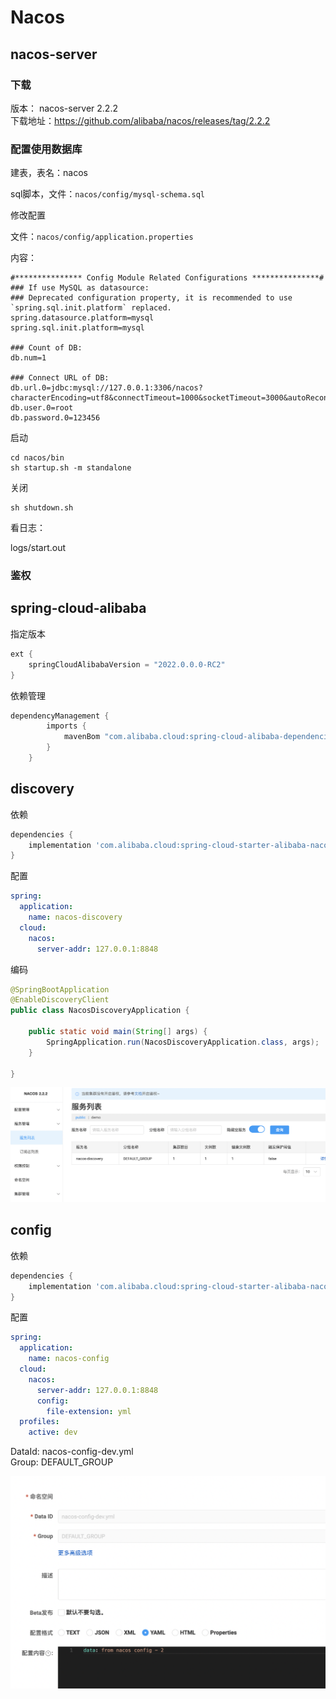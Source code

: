 # Nacos

## nacos-server

### 下载

 版本： nacos-server 2.2.2 <br>
下载地址：https://github.com/alibaba/nacos/releases/tag/2.2.2

### 配置使用数据库

建表，表名：nacos

sql脚本，文件：`nacos/config/mysql-schema.sql`

修改配置

文件：`nacos/config/application.properties`

内容：

```properties
#*************** Config Module Related Configurations ***************#
### If use MySQL as datasource:
### Deprecated configuration property, it is recommended to use `spring.sql.init.platform` replaced.
spring.datasource.platform=mysql
spring.sql.init.platform=mysql

### Count of DB:
db.num=1

### Connect URL of DB:
db.url.0=jdbc:mysql://127.0.0.1:3306/nacos?characterEncoding=utf8&connectTimeout=1000&socketTimeout=3000&autoReconnect=true&useUnicode=true&useSSL=false&serverTimezone=UTC
db.user.0=root
db.password.0=123456
```

启动

```shell
cd nacos/bin
sh startup.sh -m standalone
```

关闭
```shell
sh shutdown.sh
```

看日志：

logs/start.out

### 鉴权


## spring-cloud-alibaba

指定版本

```groovy
ext {
    springCloudAlibabaVersion = "2022.0.0.0-RC2"
}
```

依赖管理

```groovy
dependencyManagement {
        imports {
            mavenBom "com.alibaba.cloud:spring-cloud-alibaba-dependencies:${springCloudAlibabaVersion}"
        }
    }
```

## discovery

依赖

```groovy
dependencies {
    implementation 'com.alibaba.cloud:spring-cloud-starter-alibaba-nacos-discovery'
}
```

配置

```yaml
spring:
  application:
    name: nacos-discovery
  cloud:
    nacos:
      server-addr: 127.0.0.1:8848
```

编码

```java
@SpringBootApplication
@EnableDiscoveryClient
public class NacosDiscoveryApplication {

    public static void main(String[] args) {
        SpringApplication.run(NacosDiscoveryApplication.class, args);
    }

}
```

![](../images/nacos-discovery.png)

## config

依赖

```groovy
dependencies {
    implementation 'com.alibaba.cloud:spring-cloud-starter-alibaba-nacos-config'
}
```

配置

```yaml
spring:
  application:
    name: nacos-config
  cloud:
    nacos:
      server-addr: 127.0.0.1:8848
      config:
        file-extension: yml
  profiles:
    active: dev
```

DataId: nacos-config-dev.yml <br>
Group: DEFAULT_GROUP <br>

![](../images/nacos-config-edit.png)

